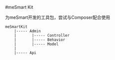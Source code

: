 ﻿#meSmart Kit

为meSmart开发的工具包，尝试与Composer配合使用

```
meSmartKit
	|----- Admin
	|		|----- Controller
	|		|----- Behavior
	|		|----- Model
	|
	|----- Api